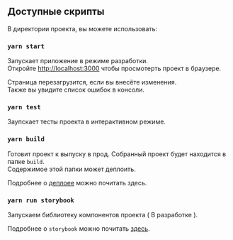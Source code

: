 ## Доступные скрипты

В директории проекта, вы можете использовать:

### `yarn start`

Запускает приложение в режиме разработки.<br />
Откройте [http://localhost:3000](http://localhost:3000) чтобы просмотерть проект в браузере.

Страница перезагрузится, если вы внесёте изменения.<br />
Также вы увидите список ошибок в консоли.

### `yarn test`

Заупскает тесты проекта в интерактивном режиме.<br />

### `yarn build`

Готовит проект к выпуску в прод. Собранный проект будет находится в папке `build`.<br />
Содержимое этой папки может деплоить.

Подробнее о [деплоее](https://facebook.github.io/create-react-app/docs/deployment) можно почитать здесь.

### `yarn run storybook`

Запускаем библиотеку компонентов проекта ( В разработке ).<br />

Подробнее о `storybook` можно почитать [здесь](https://storybook.js.org/docs/react/get-started/introduction). 